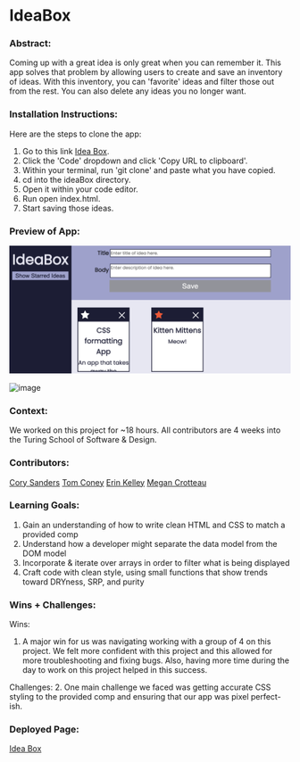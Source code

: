 # IdeaBox

### Abstract:
Coming up with a great idea is only great when you can remember it. This app solves that problem by allowing users to create and save an inventory of ideas. With this inventory, you can 'favorite' ideas and filter those out from the rest. You can also delete any ideas you no longer want.

### Installation Instructions:
Here are the steps to clone the app:
1. Go to this link [Idea Box](https://github.com/corysanders3/ideaBox).
2. Click the 'Code' dropdown and click 'Copy URL to clipboard'.
3. Within your terminal, run 'git clone' and paste what you have copied.
4. cd into the ideaBox directory.
5. Open it within your code editor.
6. Run open index.html.
7. Start saving those ideas.

### Preview of App:
![image](./Assets/IdeaBox.png)


![image](https://github.com/corysanders3/ideaBox/assets/41808895/19baca24-d6a4-4288-8806-5acff82801c0)



### Context:
We worked on this project for ~18 hours. All contributors are 4 weeks into the Turing School of Software & Design.

### Contributors:
[Cory Sanders](https://github.com/corysanders3/)
[Tom Coney](https://github.com/tconey23)
[Erin Kelley](https://github.com/kelleyej)
[Megan Crotteau](https://github.com/crotteau)

### Learning Goals:
1. Gain an understanding of how to write clean HTML and CSS to match a provided comp
2. Understand how a developer might separate the data model from the DOM model
3. Incorporate & iterate over arrays in order to filter what is being displayed
4. Craft code with clean style, using small functions that show trends toward DRYness, SRP, and purity

### Wins + Challenges:
Wins:
1. A major win for us was navigating working with a group of 4 on this project. We felt more confident with this project and this allowed for more troubleshooting and fixing bugs. Also, having more time during the day to work on this project helped in this success.

Challenges:
2. One main challenge we faced was getting accurate CSS styling to the provided comp and ensuring that our app was pixel perfect-ish. 

### Deployed Page:
[Idea Box](https://corysanders3.github.io/ideaBox/)
